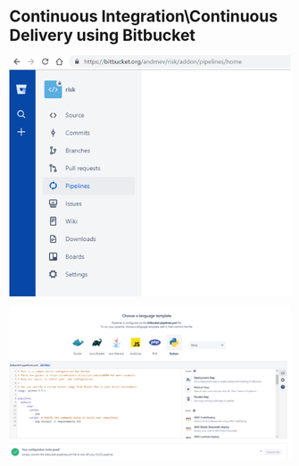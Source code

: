 # Continuous Integration\Continuous Delivery using Bitbucket

![Continuous integration thru pipelines](../.gitbook/assets/image%20%2818%29.png)

![Python CI/CD ](../.gitbook/assets/image%20%287%29.png)

